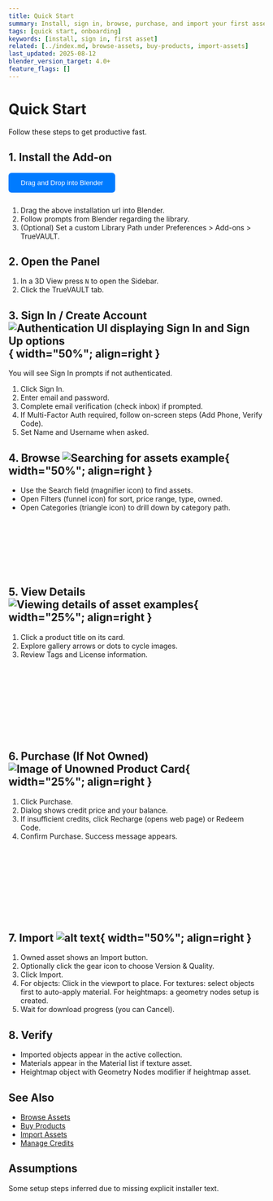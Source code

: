 ```yaml
---
title: Quick Start
summary: Install, sign in, browse, purchase, and import your first asset.
tags: [quick start, onboarding]
keywords: [install, sign in, first asset]
related: [../index.md, browse-assets, buy-products, import-assets]
last_updated: 2025-08-12
blender_version_target: 4.0+
feature_flags: []
---
```


# Quick Start

Follow these steps to get productive fast.

## 1. Install the Add-on
<div class="truevault-install-action" data-install-url="https://antnxpyjvpvklwhdwhmq.supabase.co/true_vault.zip?repository=%2Ffunctions%2Fv1%2Fget-repo&blender_version_min=4.5.0" data-platform="" download="truevault-addon-latest.zip">
  <div class="truevault-drag-group">
    <button class="truevault-drag-button" draggable="true" style="display: inline-flex; align-items: center; gap: 8px; padding: 12px 24px; background: #007bff; color: white; border: none; border-radius: 6px; cursor: move; font-weight: 500; text-decoration: none; margin-bottom: 12px;" ondragstart="handleDragStart(event)">
    <span>Drag and Drop into Blender</span>
    </button>
  </div>
</div>

<script>
    function handleDragStart(event) {
        // Get the install URL from the parent container
    const container = event.target.closest('.truevault-install-action');
    const installUrl = container.getAttribute('data-install-url');
    
    // Set the drag data - this is what Blender will receive
    event.dataTransfer.setData('text/uri-list', installUrl);
    event.dataTransfer.setData('text/plain', installUrl);
    
    // Set drag effect
    event.dataTransfer.effectAllowed = 'copy';
    
    // Optional: Add visual feedback during drag
    event.target.style.opacity = '0.5';
}

// Add dragend event to restore visual state
document.addEventListener('DOMContentLoaded', function() {
    const dragButton = document.querySelector('.truevault-drag-button');
    if (dragButton) {
        dragButton.addEventListener('dragend', function(event) {
            event.target.style.opacity = '1';
        });
    }
});
</script>

1. Drag the above installation url into Blender.
2. Follow prompts from Blender regarding the library.
3. (Optional) Set a custom Library Path under Preferences > Add-ons > TrueVAULT.

## 2. Open the Panel
1. In a 3D View press `N` to open the Sidebar.
2. Click the TrueVAULT tab.

## 3. Sign In / Create Account ![Authentication UI displaying Sign In and Sign Up options](../assets/img/auth_ui.webp){ width="50%"; align=right }
You will see Sign In prompts if not authenticated.

1. Click Sign In.
2. Enter email and password.
3. Complete email verification (check inbox) if prompted.
4. If Multi-Factor Auth required, follow on-screen steps (Add Phone, Verify Code).
5. Set Name and Username when asked.


## 4. Browse ![Searching for assets example](../assets/gifs/searching_example.webp){ width="50%"; align=right }

- Use the Search field (magnifier icon) to find assets.
- Open Filters (funnel icon) for sort, price range, type, owned.
- Open Categories (triangle icon) to drill down by category path.

<br>
<br>
<br>
<br>
<br>
<br>

## 5. View Details ![Viewing details of asset examples ](../assets/gifs/view_details_example.webp){ width="25%"; align=right }
1. Click a product title on its card.
2. Explore gallery arrows or dots to cycle images.
3. Review Tags and License information.

<br>
<br>
<br>
<br>
<br>
<br>
<br>
<br>

## 6. Purchase (If Not Owned) ![Image of Unowned Product Card](../assets/img/product_card_unowned.webp){ width="25%"; align=right }
1. Click Purchase.
2. Dialog shows credit price and your balance.
3. If insufficient credits, click Recharge (opens web page) or Redeem Code.
4. Confirm Purchase. Success message appears.

<br>
<br>
<br>
<br>
<br>
<br>
<br>
<br>

## 7. Import ![alt text](../assets/gifs/download_importing_example.webp){ width="50%"; align=right }
1. Owned asset shows an Import button.
2. Optionally click the gear icon to choose Version & Quality.
3. Click Import.
4. For objects: Click in the viewport to place. For textures: select objects first to auto-apply material. For heightmaps: a geometry nodes setup is created.
5. Wait for download progress (you can Cancel).

## 8. Verify
- Imported objects appear in the active collection.
- Materials appear in the Material list if texture asset.
- Heightmap object with Geometry Nodes modifier if heightmap asset.

## See Also
- [Browse Assets](browse-assets.md)
- [Buy Products](buy-products.md)
- [Import Assets](import-assets.md)
- [Manage Credits](manage-credits.md)

## Assumptions
Some setup steps inferred due to missing explicit installer text.
